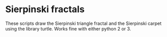 # Sierpinski fractals

These scripts draw the Sierpinski triangle fractal and the Sierpinski carpet using the library turtle. Works fine with either python 2 or 3.
